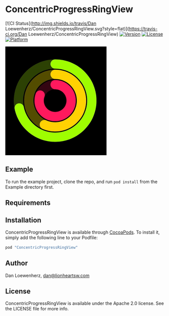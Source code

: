 # ConcentricProgressRingView

[![CI Status](http://img.shields.io/travis/Dan Loewenherz/ConcentricProgressRingView.svg?style=flat)](https://travis-ci.org/Dan Loewenherz/ConcentricProgressRingView)
[![Version](https://img.shields.io/cocoapods/v/ConcentricProgressRingView.svg?style=flat)](http://cocoapods.org/pods/ConcentricProgressRingView)
[![License](https://img.shields.io/cocoapods/l/ConcentricProgressRingView.svg?style=flat)](http://cocoapods.org/pods/ConcentricProgressRingView)
[![Platform](https://img.shields.io/cocoapods/p/ConcentricProgressRingView.svg?style=flat)](http://cocoapods.org/pods/ConcentricProgressRingView)

![](animation.gif)

## Example

To run the example project, clone the repo, and run `pod install` from the Example directory first.

## Requirements

## Installation

ConcentricProgressRingView is available through [CocoaPods](http://cocoapods.org). To install
it, simply add the following line to your Podfile:

```ruby
pod "ConcentricProgressRingView"
```

## Author

Dan Loewenherz, dan@lionheartsw.com

## License

ConcentricProgressRingView is available under the Apache 2.0 license. See the LICENSE file for more info.
